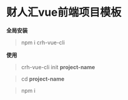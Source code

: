 # 财人汇vue前端项目模板

**全局安装**

> npm i crh-vue-cli

**使用**

> crh-vue-cli init **project-name**

> cd **project-name**

> npm i



